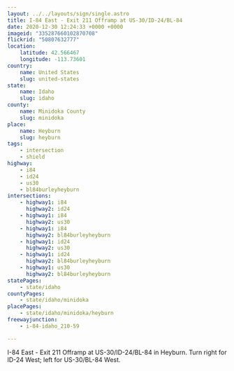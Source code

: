 ```yaml
---
layout: ../../layouts/sign/single.astro
title: I-84 East - Exit 211 Offramp at US-30/ID-24/BL-84
date: 2020-12-30 12:24:33 +0000 +0000
imageid: "335287660102870708"
flickrid: "50807632777"
location:
    latitude: 42.566467
    longitude: -113.73601
country:
    name: United States
    slug: united-states
state:
    name: Idaho
    slug: idaho
county:
    name: Minidoka County
    slug: minidoka
place:
    name: Heyburn
    slug: heyburn
tags:
    - intersection
    - shield
highway:
    - i84
    - id24
    - us30
    - bl84burleyheyburn
intersections:
    - highway1: i84
      highway2: id24
    - highway1: i84
      highway2: us30
    - highway1: i84
      highway2: bl84burleyheyburn
    - highway1: id24
      highway2: us30
    - highway1: id24
      highway2: bl84burleyheyburn
    - highway1: us30
      highway2: bl84burleyheyburn
statePages:
    - state/idaho
countyPages:
    - state/idaho/minidoka
placePages:
    - state/idaho/minidoka/heyburn
freewayjunction:
    - i-84-idaho_210-59

---
```

I-84 East - Exit 211 Offramp at US-30/ID-24/BL-84 in Heyburn.  Turn right for ID-24 West; left for US-30/BL-84 West.